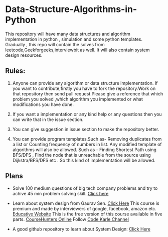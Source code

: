 # Data-Structure-Algorithms-in-Python

This repository will have many data structures and algorithm implementation in python , simulation and some python templates.
Gradually , this repo will contain the solves from leetcode,Geekforgeeks,interviewbit as well.
It will also contain system design resources.

## Rules:

1. Anyone can provide any algorithm or data structure implementation.
   If you want to contribute,firstly you have to fork the repository.Work on that repository then send pull request.Please give a reference that which problem you solved ,which algorithm you implemented or what modifications you have done.

2. If you want a implementation or any kind help or any questions then you can write that in the issue section.

3. You can give suggestion in issue section to make the repository better.

4. You can provide program templates.Such as- Removing duplicates from a list or Counting frequency of numbers in list.
   Any modified template of algorithms will also be allowed. Such as - Finding Shortest Path using BFS/DFS , Find the node that is unreachable from the source using Dijkstra/BFS/DFS etc . So this kind of implementation will be allowed.

## Plans

- Solve 100 medium questions of big tech company problems and try to achive 45 min problem solving skill.
  [Click here](https://github.com/Sajid576/LeetCode-Questions-CompanyWise)

- Learn about system design from Gaurav Sen.
  [Click Here](https://www.youtube.com/watch?v=xpDnVSmNFX0&list=PLMCXHnjXnTnvo6alSjVkgxV-VH6EPyvoX)
  This course is premium and made by interviewers of google, facebook, amazon etc.
  [Educative Website](https://www.educative.io/courses/grokking-the-system-design-interview)
  This is the free version of this course available in five parts.
  [CourseHunters Online](https://coursehunters.online/search?q=educative)
  Follow [Code Karle Channel](https://www.youtube.com/c/codeKarle/playlists)
- A good github repository to learn about System Design:
  [Click Here](https://github.com/donnemartin/system-design-primer)
